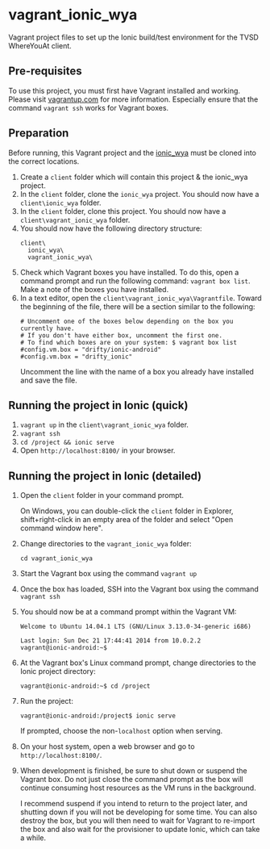 # vagrant_ionic_wya

Vagrant project files to set up the Ionic build/test environment for the TVSD WhereYouAt client.

## Pre-requisites
To use this project, you must first have Vagrant installed and working. Please visit [vagrantup.com](https://vagrantup.com) for more information. Especially ensure that the command `vagrant ssh` works for Vagrant boxes.

## Preparation
Before running, this Vagrant project and the [ionic_wya](https://github.com/TVSD/ionic_wya) must be cloned into the correct locations.

1. Create a `client` folder which will contain this project & the ionic_wya project.
2. In the `client` folder, clone the `ionic_wya` project. You should now have a `client\ionic_wya` folder.
3. In the `client` folder, clone this project. You should now have a `client\vagrant_ionic_wya` folder.
4. You should now have the following directory structure:
   ```
   client\
     ionic_wya\
     vagrant_ionic_wya\
   ```
5. Check which Vagrant boxes you have installed. To do this, open a command prompt and run the following command: `vagrant box list`. Make a note of the boxes you have installed.
6. In a text editor, open the `client\vagrant_ionic_wya\Vagrantfile`. Toward the beginning of the file, there will be a section similar to the following:
   ```
   # Uncomment one of the boxes below depending on the box you currently have.
   # If you don't have either box, uncomment the first one.
   # To find which boxes are on your system: $ vagrant box list
   #config.vm.box = "drifty/ionic-android"
   #config.vm.box = "drifty_ionic"
   ```
   Uncomment the line with the name of a box you already have installed and save the file.

## Running the project in Ionic (quick)
1. `vagrant up` in the `client\vagrant_ionic_wya` folder.
2. `vagrant ssh`
3. `cd /project && ionic serve`
4. Open `http://localhost:8100/` in your browser.

## Running the project in Ionic (detailed)
1. Open the `client` folder in your command prompt.

   On Windows, you can double-click the `client` folder in Explorer, shift+right-click in an empty area of the folder and select "Open command window here".
2. Change directories to the `vagrant_ionic_wya` folder:
   ```
   cd vagrant_ionic_wya
   ```
3. Start the Vagrant box using the command `vagrant up`
4. Once the box has loaded, SSH into the Vagrant box using the command `vagrant ssh`
5. You should now be at a command prompt within the Vagrant VM:
   ```
   Welcome to Ubuntu 14.04.1 LTS (GNU/Linux 3.13.0-34-generic i686)

   Last login: Sun Dec 21 17:44:41 2014 from 10.0.2.2
   vagrant@ionic-android:~$
   ```
6. At the Vagrant box's Linux command prompt, change directories to the Ionic project directory:
   ```
   vagrant@ionic-android:~$ cd /project
   ```
7. Run the project:
   ```
   vagrant@ionic-android:/project$ ionic serve
   ```
   If prompted, choose the non-`localhost` option when serving.
8. On your host system, open a web browser and go to `http://localhost:8100/`.
9. When development is finished, be sure to shut down or suspend the Vagrant box. Do not just close the command prompt as the box will continue consuming host resources as the VM runs in the background.

   I recommend suspend if you intend to return to the project later, and shutting down if you will not be developing for some time. You can also destroy the box, but you will then need to wait for Vagrant to re-import the box and also wait for the provisioner to update Ionic, which can take a while.
